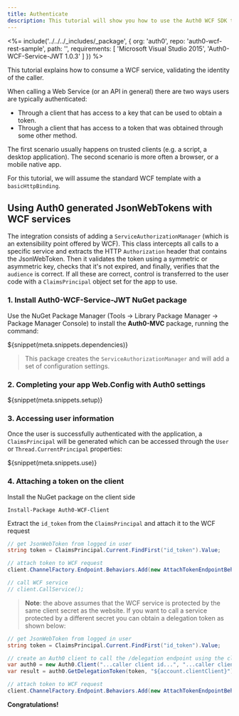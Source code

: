 ```yaml
---
title: Authenticate
description: This tutorial will show you how to use the Auth0 WCF SDK to add authentication and authorization to your API.
---
```


<%= include('../../../_includes/_package', {
  org: 'auth0',
  repo: 'auth0-wcf-rest-sample',
  path: '',
  requirements: [
    'Microsoft Visual Studio 2015',
    'Auth0-WCF-Service-JWT 1.0.3'
  ]
}) %>

This tutorial explains how to consume a WCF service, validating the identity of the caller.

When calling a Web Service (or an API in general) there are two ways users are typically authenticated:

* Through a client that has access to a key that can be used to obtain a token.
* Through a client that has access to a token that was obtained through some other method.

The first scenario usually happens on trusted clients (e.g. a script, a desktop application). The second scenario is more often a browser, or a mobile native app.

For this tutorial, we will assume the standard WCF template with a `basicHttpBinding`.

## Using Auth0 generated JsonWebTokens with WCF services

The integration consists of adding a `ServiceAuthorizationManager` (which is an extensibility point offered by WCF). This class intercepts all calls to a specific service and extracts the HTTP `Authorization` header that contains the JsonWebToken. Then it validates the token using a symmetric or asymmetric key, checks that it's not expired, and finally, verifies that the `audience` is correct. If all these are correct, control is transferred to the user code with a `ClaimsPrincipal` object set for the app to use.

### 1. Install Auth0-WCF-Service-JWT NuGet package

Use the NuGet Package Manager (Tools -> Library Package Manager -> Package Manager Console) to install the **Auth0-MVC** package, running the command:

${snippet(meta.snippets.dependencies)}

> This package creates the `ServiceAuthorizationManager` and will add a set of configuration settings.

### 2. Completing your app Web.Config with Auth0 settings

${snippet(meta.snippets.setup)}

### 3. Accessing user information

Once the user is successfully authenticated with the application, a `ClaimsPrincipal` will be generated which can be accessed through the `User` or `Thread.CurrentPrincipal` properties:

${snippet(meta.snippets.use)}

### 4. Attaching a token on the client

Install the NuGet package on the client side

```
Install-Package Auth0-WCF-Client
```

Extract the `id_token` from the `ClaimsPrincipal` and attach it to the WCF request

```cs
// get JsonWebToken from logged in user
string token = ClaimsPrincipal.Current.FindFirst("id_token").Value;

// attach token to WCF request
client.ChannelFactory.Endpoint.Behaviors.Add(new AttachTokenEndpointBehavior(token));

// call WCF service
// client.CallService();
```

> **Note**: the above assumes that the WCF service is protected by the same client secret as the website. If you want to call a service protected by a different secret you can obtain a delegation token as shown below:

```cs
// get JsonWebToken from logged in user
string token = ClaimsPrincipal.Current.FindFirst("id_token").Value;

// create an Auth0 client to call the /delegation endpoint using the client id and secret of the caller application
var auth0 = new Auth0.Client("...caller client id...", "...caller client secret...", "${account.namespace}");
var result = auth0.GetDelegationToken(token, "${account.clientClient}");

// attach token to WCF request
client.ChannelFactory.Endpoint.Behaviors.Add(new AttachTokenEndpointBehavior(result));
```

**Congratulations!**
